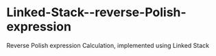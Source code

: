 # Linked-Stack--reverse-Polish-expression
 Reverse Polish expression Calculation, implemented using Linked Stack

